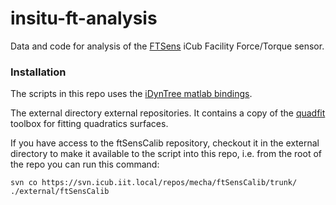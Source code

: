 # insitu-ft-analysis
Data and code for analysis of the [FTSens](http://wiki.icub.org/wiki/FT_sensor) iCub Facility Force/Torque sensor. 


### Installation 
The scripts in this repo uses the [iDynTree matlab bindings](https://github.com/robotology/idyntree).

The external directory external repositories. It contains a copy of the [quadfit](http://www.mathworks.com/matlabcentral/fileexchange/45356-fitting-quadratic-curves-and-surfaces) toolbox 
for fitting quadratics surfaces. 

If you have access to the ftSensCalib repository, checkout it in the external directory to make it available to the script into this repo, i.e. from the root of the repo 
you can run this command:
~~~
svn co https://svn.icub.iit.local/repos/mecha/ftSensCalib/trunk/ ./external/ftSensCalib
~~~

